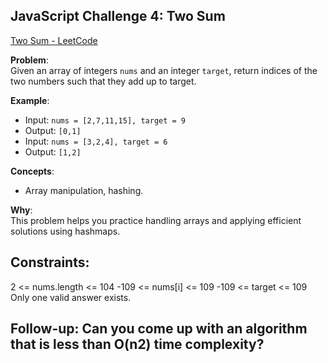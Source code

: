 ## JavaScript Challenge 4: Two Sum

[Two Sum - LeetCode](https://leetcode.com/problems/two-sum/description/)

**Problem**:  
Given an array of integers `nums` and an integer `target`, return indices of the two numbers such that they add up to target.

**Example**:  
- Input: `nums = [2,7,11,15], target = 9`  
- Output: `[0,1]`  
- Input: `nums = [3,2,4], target = 6`  
- Output: `[1,2]`

**Concepts**:  
- Array manipulation, hashing.

**Why**:  
This problem helps you practice handling arrays and applying efficient solutions using hashmaps.

## Constraints:

2 <= nums.length <= 104
-109 <= nums[i] <= 109
-109 <= target <= 109
Only one valid answer exists.

Follow-up: Can you come up with an algorithm that is less than O(n2) time complexity?
---